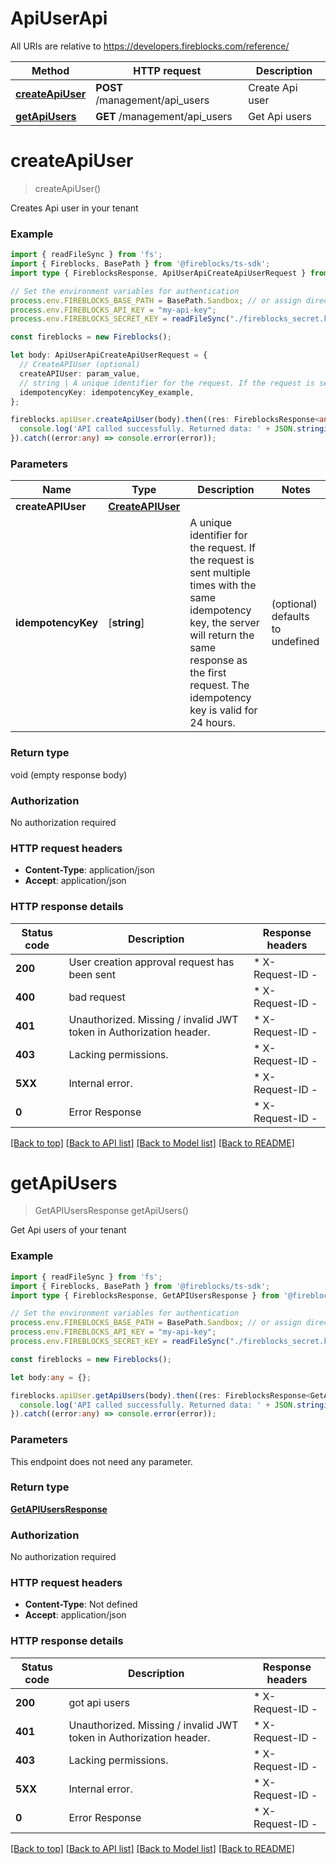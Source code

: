 # ApiUserApi

All URIs are relative to https://developers.fireblocks.com/reference/

Method | HTTP request | Description
------------- | ------------- | -------------
[**createApiUser**](#createApiUser) | **POST** /management/api_users | Create Api user
[**getApiUsers**](#getApiUsers) | **GET** /management/api_users | Get Api users


# **createApiUser**
> createApiUser()

Creates Api user in your tenant

### Example


```typescript
import { readFileSync } from 'fs';
import { Fireblocks, BasePath } from '@fireblocks/ts-sdk';
import type { FireblocksResponse, ApiUserApiCreateApiUserRequest } from '@fireblocks/ts-sdk';

// Set the environment variables for authentication
process.env.FIREBLOCKS_BASE_PATH = BasePath.Sandbox; // or assign directly to "https://sandbox-api.fireblocks.io/v1"
process.env.FIREBLOCKS_API_KEY = "my-api-key";
process.env.FIREBLOCKS_SECRET_KEY = readFileSync("./fireblocks_secret.key", "utf8");

const fireblocks = new Fireblocks();

let body: ApiUserApiCreateApiUserRequest = {
  // CreateAPIUser (optional)
  createAPIUser: param_value,
  // string | A unique identifier for the request. If the request is sent multiple times with the same idempotency key, the server will return the same response as the first request. The idempotency key is valid for 24 hours. (optional)
  idempotencyKey: idempotencyKey_example,
};

fireblocks.apiUser.createApiUser(body).then((res: FireblocksResponse<any>) => {
  console.log('API called successfully. Returned data: ' + JSON.stringify(res, null, 2));
}).catch((error:any) => console.error(error));
```


### Parameters

Name | Type | Description  | Notes
------------- | ------------- | ------------- | -------------
 **createAPIUser** | **[CreateAPIUser](../models/CreateAPIUser.md)**|  |
 **idempotencyKey** | [**string**] | A unique identifier for the request. If the request is sent multiple times with the same idempotency key, the server will return the same response as the first request. The idempotency key is valid for 24 hours. | (optional) defaults to undefined


### Return type

void (empty response body)

### Authorization

No authorization required

### HTTP request headers

 - **Content-Type**: application/json
 - **Accept**: application/json


### HTTP response details
| Status code | Description | Response headers |
|-------------|-------------|------------------|
**200** | User creation approval request has been sent |  * X-Request-ID -  <br>  |
**400** | bad request |  * X-Request-ID -  <br>  |
**401** | Unauthorized. Missing / invalid JWT token in Authorization header. |  * X-Request-ID -  <br>  |
**403** | Lacking permissions. |  * X-Request-ID -  <br>  |
**5XX** | Internal error. |  * X-Request-ID -  <br>  |
**0** | Error Response |  * X-Request-ID -  <br>  |

[[Back to top]](#) [[Back to API list]](../../README.md#documentation-for-api-endpoints) [[Back to Model list]](../../README.md#documentation-for-models) [[Back to README]](../../README.md)

# **getApiUsers**
> GetAPIUsersResponse getApiUsers()

Get Api users of your tenant

### Example


```typescript
import { readFileSync } from 'fs';
import { Fireblocks, BasePath } from '@fireblocks/ts-sdk';
import type { FireblocksResponse, GetAPIUsersResponse } from '@fireblocks/ts-sdk';

// Set the environment variables for authentication
process.env.FIREBLOCKS_BASE_PATH = BasePath.Sandbox; // or assign directly to "https://sandbox-api.fireblocks.io/v1"
process.env.FIREBLOCKS_API_KEY = "my-api-key";
process.env.FIREBLOCKS_SECRET_KEY = readFileSync("./fireblocks_secret.key", "utf8");

const fireblocks = new Fireblocks();

let body:any = {};

fireblocks.apiUser.getApiUsers(body).then((res: FireblocksResponse<GetAPIUsersResponse>) => {
  console.log('API called successfully. Returned data: ' + JSON.stringify(res, null, 2));
}).catch((error:any) => console.error(error));
```


### Parameters
This endpoint does not need any parameter.


### Return type

**[GetAPIUsersResponse](../models/GetAPIUsersResponse.md)**

### Authorization

No authorization required

### HTTP request headers

 - **Content-Type**: Not defined
 - **Accept**: application/json


### HTTP response details
| Status code | Description | Response headers |
|-------------|-------------|------------------|
**200** | got api users |  * X-Request-ID -  <br>  |
**401** | Unauthorized. Missing / invalid JWT token in Authorization header. |  * X-Request-ID -  <br>  |
**403** | Lacking permissions. |  * X-Request-ID -  <br>  |
**5XX** | Internal error. |  * X-Request-ID -  <br>  |
**0** | Error Response |  * X-Request-ID -  <br>  |

[[Back to top]](#) [[Back to API list]](../../README.md#documentation-for-api-endpoints) [[Back to Model list]](../../README.md#documentation-for-models) [[Back to README]](../../README.md)


